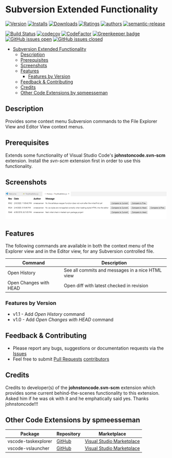 # Subversion Extended Functionality

[![Version](https://vsmarketplacebadge.apphb.com/version-short/spmeesseman.svn-scm-ext.svg)](https://marketplace.visualstudio.com/items?itemName=spmeesseman.svn-scm-ext)
[![Installs](https://vsmarketplacebadge.apphb.com/installs-short/spmeesseman.svn-scm-ext.svg)](https://marketplace.visualstudio.com/items?itemName=spmeesseman.svn-scm-ext)
[![Downloads](https://vsmarketplacebadge.apphb.com/downloads-short/spmeesseman.svn-scm-ext.svg)](https://marketplace.visualstudio.com/items?itemName=spmeesseman.scm-ext)
[![Ratings](https://vsmarketplacebadge.apphb.com/rating-short/spmeesseman.svn-scm-ext.svg)](https://marketplace.visualstudio.com/items?itemName=spmeesseman.scm-ext)
[![authors](https://img.shields.io/badge/authors-scott%20meesseman-6F02B5.svg?logo=visual%20studio%20code)](https://www.littlesm.com)
[![semantic-release](https://img.shields.io/badge/%20%20%F0%9F%93%A6%F0%9F%9A%80-semantic--release-e10079.svg)](https://github.com/semantic-release/semantic-release)

[![Build Status](https://dev.azure.com/spmeesseman/vscode-svn-scm-ext/_apis/build/status/spmeesseman.svn-scm-ext?branchName=master)](https://dev.azure.com/spmeesseman/vscode-svn-scm-ext/_build/latest?definitionId=4&branchName=master)
[![codecov](https://codecov.io/gh/spmeesseman/svn-scm-ext/branch/master/graph/badge.svg)](https://codecov.io/gh/spmeesseman/svn-scm-ext)
[![CodeFactor](https://www.codefactor.io/repository/github/spmeesseman/svn-scm-ext/badge)](https://www.codefactor.io/repository/github/spmeesseman/svn-scm-ext)
[![Greenkeeper badge](https://badges.greenkeeper.io/spmeesseman/svn-scm-ext.svg)](https://greenkeeper.io/)
[![GitHub issues open](https://img.shields.io/github/issues-raw/spmeesseman/svn%2dscm%2dext.svg?maxAge=2592000&logo=github)](https://github.com/spmeesseman/svn-scm-ext/issues)
[![GitHub issues closed](https://img.shields.io/github/issues-closed-raw/spmeesseman/svn%2dscm%2dext.svg?maxAge=2592000&logo=github)](https://github.com/spmeesseman/svn-scm-ext/issues)

- [Subversion Extended Functionality](#subversion-extended-functionality)
  - [Description](#description)
  - [Prerequisites](#prerequisites)
  - [Screenshots](#screenshots)
  - [Features](#features)
    - [Features by Version](#features-by-version)
  - [Feedback & Contributing](#feedback--contributing)
  - [Credits](#credits)
  - [Other Code Extensions by spmeesseman](#other-code-extensions-by-spmeesseman)

## Description

Provides some context menu Subversion commands to the File Explorer View and Editor View context menus.

## Prerequisites

Extends some functionality of Visual Studio Code's **johnstoncode.svn-scm** extension.  Install the *svn-scm* extension first in order to use this functionality.

## Screenshots

![ss0](images/svnhistory.png?raw=true)

## Features

The following commands are available in both the context menu of the Explorer view and in the Editor view, for any Subversion controlled file.

|Command|Description|
|-|-|
|Open History|See all commits and messages in a nice HTML view|
|Open Changes with HEAD|Open diff with latest checked in revision|

### Features by Version

* v1.1 - Add *Open History* command
* v1.0 - Add *Open Changes with HEAD* command

## Feedback & Contributing

* Please report any bugs, suggestions or documentation requests via the
  [Issues](https://github.com/spmeesseman/svn-scm-ext/issues)
* Feel free to submit
  [Pull Requests](https://github.com/spmeesseman/svn-scm-ext/pulls)
  [contributors](https://github.com/spmeesseman/svn-scm-ext/graphs/contributors)

## Credits

Credits to developer(s) of the **johnstoncode.svn-scm** extension which provides some current behind-the-scenes functionality to this extension.  Asked him if he was ok with it and he emphatically said yes.  Thanks johnstoncode!!!

## Other Code Extensions by spmeesseman

|Package|Repository|Marketplace|
|-|-|-|
|vscode-taskexplorer|[GitHub](https://github.com/spmeesseman/vscode-taskexplorer)|[Visual Studio Marketplace](https://marketplace.visualstudio.com/itemdetails?itemName=spmeesseman.vscode-taskexplorer)|
|vscode-vslauncher|[GitHub](https://github.com/spmeesseman/vscode-vslauncher)|[Visual Studio Marketplace](https://marketplace.visualstudio.com/itemdetails?itemName=spmeesseman.vscode-vslauncher)|
